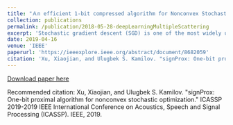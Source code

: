```yaml
---
title: "Ａn efficient 1-bit compressed algorithm for Nonconvex Stochastic Optimization"
collection: publications
permalink: /publication/2018-05-28-deepLearningMultipleScattering
excerpt: 'Stochastic gradient descent (SGD) is one of the most widely used optimization methods for parallel and distributed processing of large datasets. One of the key limitations of distributed SGD is the need to regularly communicate the gradients between different computation nodes. To reduce this communication bottleneck, recent work has considered a one-bit variant of SGD, where only the sign of each gradient element is used in optimization. In this paper, we extend this idea by proposing a stochastic variant of the proximal-gradient method that also uses one-bit per update element. We prove the theoretical convergence of the method for non-convex optimization under a set of explicit assumptions. Our results indicate that the compressed method can match the convergence rate of the uncompressed one, making the proposed method potentially appealing for distributed processing of large datasets.'
date: 2019-04-16
venue: 'IEEE'
paperurl: 'https://ieeexplore.ieee.org/abstract/document/8682059'
citation: 'Xu, Xiaojian, and Ulugbek S. Kamilov. "signProx: One-bit proximal algorithm for nonconvex stochastic optimization." ICASSP 2019-2019 IEEE International Conference on Acoustics, Speech and Signal Processing (ICASSP). IEEE, 2019.'
---
```



[Download paper here](https://ieeexplore.ieee.org/abstract/document/8682059)

Recommended citation: Xu, Xiaojian, and Ulugbek S. Kamilov. "signProx: One-bit proximal algorithm for nonconvex stochastic optimization." ICASSP 2019-2019 IEEE International Conference on Acoustics, Speech and Signal Processing (ICASSP). IEEE, 2019.
